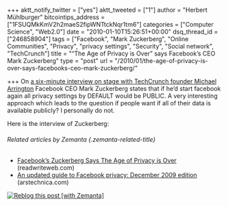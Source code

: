 +++
aktt_notify_twitter = ["yes"]
aktt_tweeted = ["1"]
author = "Herbert Mühlburger"
bitcointips_address = ["1FSUQMkKmV2h2maeS2fipWNTtckNqr1tm6"]
categories = ["Computer Science", "Web2.0"]
date = "2010-01-10T15:26:51+00:00"
dsq_thread_id = ["246858904"]
tags = ["Facebook", "Mark Zuckerberg", "Online Communities", "Privacy", "privacy settings", "Security", "Social network", "TechCrunch"]
title = "“The Age of Privacy is Over” says Facebook’s CEO Mark Zuckerberg"
type = "post"
url = "/2010/01/the-age-of-privacy-is-over-says-facebooks-ceo-mark-zuckerberg/"

+++
On [a six-minute interview on stage with TechCrunch founder Michael Arrington][1] Facebook CEO Mark Zuckerberg states that if he&#8217;d start facebook again all privacy settings by DEFAULT would be PUBLIC. A very interesting approach which leads to the question if people want if all of their data is available publicly? I personally do not.

Here is the interview of Zuckerberg:



###### Related articles by Zemanta {.zemanta-related-title}

<ul class="zemanta-article-ul">
  <li class="zemanta-article-ul-li">
    <a href="http://www.readwriteweb.com/archives/facebooks_zuckerberg_says_the_age_of_privacy_is_ov.php">Facebook&#8217;s Zuckerberg Says The Age of Privacy is Over</a> (readwriteweb.com)
  </li>
  <li class="zemanta-article-ul-li">
    <a href="http://arstechnica.com/web/guides/2009/12/an-updated-guide-to-facebook-privacy-december-2009-edition.ars?utm_source=rss&utm_medium=rss&utm_campaign=rss">An updated guide to Facebook privacy: December 2009 edition</a> (arstechnica.com)
  </li>
</ul>

<div class="zemanta-pixie">
  <a class="zemanta-pixie-a" title="Reblog this post [with Zemanta]" href="http://reblog.zemanta.com/zemified/30d6cc1e-4225-4451-a5f1-e128221ed79d/"><img class="zemanta-pixie-img" src="http://img.zemanta.com/reblog_e.png?x-id=30d6cc1e-4225-4451-a5f1-e128221ed79d" alt="Reblog this post [with Zemanta]" /></a><span class="zem-script more-related pretty-attribution"></span>
</div>

 [1]: http://www.ustream.tv/recorded/3848950